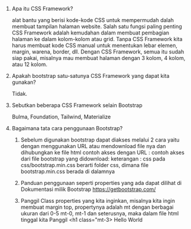 1. Apa itu CSS Framework?

   alat bantu yang berisi kode-kode CSS untuk mempermudah dalah membuat tampilan halaman website. Salah satu fungsi paling penting CSS Framework adalah kemudahan dalam membuat pembagian halaman ke dalam kolom-kolom atau grid. Tanpa CSS Framework kita harus membuat kode CSS manual untuk menentukan lebar elemen, margin, warena, border, dll. Dengan CSS Framework, semua itu sudah siap pakai, misalnya mau membuat halaman dengan 3 kolom, 4 kolom, atau 12 kolom.

2. Apakah bootstrap satu-satunya CSS Framework yang dapat kita gunakan?
   
   Tidak.

3. Sebutkan beberapa CSS Framework selain Bootstrap
   
   Bulma, Foundation, Tailwind, Materialize

4. Bagaimana tata cara penggunaan Bootstrap?

   1. Sebelum digunakan bootstrap dapat diakses melalui 2 cara yaitu dengan menggunakan URL atau mendownload file nya dan dihubungkan ke file html contoh akses dengan URL : <link href="https://cdn.jsdelivr.net/npm/bootstrap@5.0.2/dist/css/bootstrap.min.css" rel="stylesheet" integrity="sha384-EVSTQN3/azprG1Anm3QDgpJLIm9Nao0Yz1ztcQTwFspd3yD65VohhpuuCOmLASjC" crossorigin="anonymous"> contoh akses dari file bootstrap yang didownload: <link rel=”stylesheet” href=”css/bootstrap.min.css” /> keterangan : css pada css/bootstrap.min.css berarti folder css, dimana file bootstrap.min.css berada di dalamnya

   2. Panduan penggunaan seperti properties yang ada dapat dilihat di Dokumentasi milik Bootstrap https://getbootstrap.com/

   3. Panggil Class properties yang kita inginkan, misalnya kita ingin membuat margin top, propertynya adalah mt dengan berbagai ukuran dari 0-5 mt-0, mt-1 dan seterusnya, maka dalam file html tinggal kita Panggil <h1 class="mt-3> Hello World</h1>
